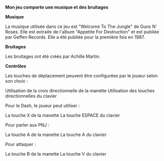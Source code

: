 **Mon jeu comporte une musique et des bruitages**



**Musique**

La musique utilisée dans ce jeu est "Welcome To The Jungle" de Guns N' Roses. Elle est extraite de l'album "Appetite For Destruction" et est publiée par Geffen Records. Elle a été publiée pour la première fois en 1987.




**Bruitages**

Les bruitages ont été créés par Achille Martin.




**Contrôles**

Les touches de déplacement peuvent être configurées par le joueur selon son choix :

Utilisation de la croix directionnelle de la manette
Utilisation des touches directionnelles du clavier




Pour le Dash, le joueur peut utiliser :

La touche X de la manette
La touche ESPACE du clavier




Pour parler aux PNJ :

La touche A de la manette
La touche A du clavier




Pour attaquer :

La touche B de la manette
La touche V du clavier